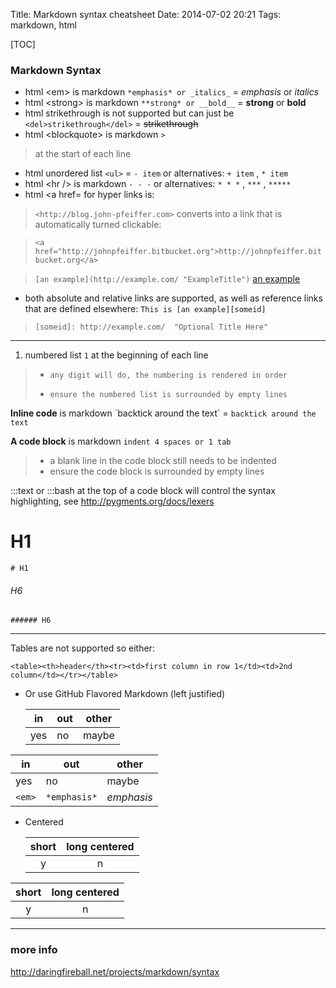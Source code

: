 Title: Markdown syntax cheatsheet
Date: 2014-07-02 20:21
Tags: markdown, html

[TOC]

### Markdown Syntax

- html <em\> is markdown `*emphasis* or _italics_` = *emphasis* or _italics_ 
- html <strong\> is markdown `**strong* or __bold__` = **strong** or __bold__
- html strikethrough is not supported but can just be `<del>strikethrough</del>` = <del>strikethrough</del>
- html <blockquote\> is markdown `>`
> at the start of each line
- html unordered list `<ul>` = `- item` or alternatives: `+ item` , `* item`
- html <hr /\> is markdown `- - -` or alternatives: `* * *` , `***` , `*****`
- html <a href= for hyper links is:

> `<http://blog.john-pfeiffer.com>` converts into a link that is automatically turned clickable:

> `<a href="http://johnpfeiffer.bitbucket.org">http://johnpfeiffer.bitbucket.org</a>`

> `[an example](http://example.com/ "ExampleTitle")` [an example](/about-john-pfeiffer "ExampleTitle") 

- both absolute and relative links are supported, as well as reference links that are defined elsewhere:
`This is [an example][someid]`
> `[someid]: http://example.com/  "Optional Title Here"`
- - - 

1. numbered list `1` at the beginning of each line
> -     any digit will do, the numbering is rendered in order
> -     ensure the numbered list is surrounded by empty lines


**Inline code** is markdown \`backtick around the text\` = `backtick around the text`

**A code block** is markdown `indent 4 spaces or 1 tab`
> -    a blank line in the code block still needs to be indented
> -    ensure the code block is surrounded by empty lines

:::text or :::bash at the top of a code block will control the syntax highlighting, see <http://pygments.org/docs/lexers>
    
# H1
`# H1`

###### H6
`###### H6`

- - -
Tables are not supported so either:

`<table><th>header</th><tr><td>first column in row 1</td><td>2nd column</td></tr></table>`

- Or use GitHub Flavored Markdown (left justified)

    |in|out|other|
    |---|---|---|
    |yes|no|maybe|


|in|out|other|
|---|---|---|
|yes|no|maybe|
|`<em>`|`*emphasis*`|*emphasis*


- Centered

    |short|long centered|
    |:-:|:-:|
    |y|n|


|short|long centered|
|:-:|:-:|
|y|n|



- - -
### more info
<http://daringfireball.net/projects/markdown/syntax>

